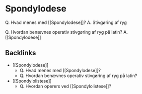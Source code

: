 # Spondylodese
Q. Hvad menes med [[Spondylodese]]?
A. Stivgøring af ryg

Q. Hvordan benævnes operativ stivgøring af ryg på latin?
A. [[Spondylodese]]

## Backlinks
* [[Spondylodese]]
	* Q. Hvad menes med [[Spondylodese]]?
	* Q. Hvordan benævnes operativ stivgøring af ryg på latin?
* [[Spondylolistese]]
	* Q. Hvordan operers ved [[Spondylolistese]]?

<!-- #anki/tag/med/Orto #anki/deck/Medicine #anki/tag/med/Neurosurgery -->

<!-- {BearID:E371AAAC-12F4-4F80-B61B-A258A1CECCA5-18513-00001B9F4C6D7BC1} -->
